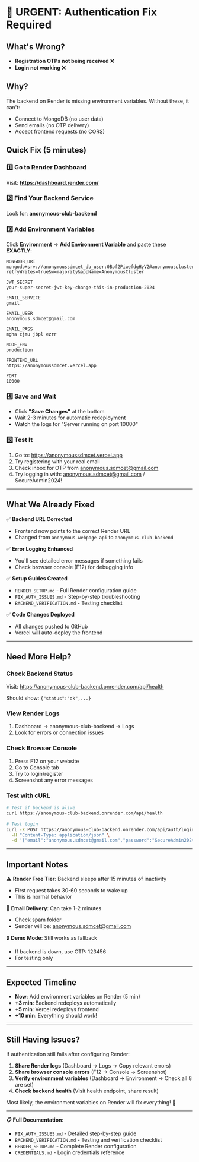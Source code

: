 # 🚨 URGENT: Authentication Fix Required

## What's Wrong?
- **Registration OTPs not being received** ❌
- **Login not working** ❌

## Why?
The backend on Render is missing environment variables. Without these, it can't:
- Connect to MongoDB (no user data)
- Send emails (no OTP delivery)
- Accept frontend requests (no CORS)

## Quick Fix (5 minutes)

### 1️⃣ Go to Render Dashboard
Visit: **https://dashboard.render.com/**

### 2️⃣ Find Your Backend Service
Look for: **anonymous-club-backend**

### 3️⃣ Add Environment Variables
Click **Environment** → **Add Environment Variable** and paste these **EXACTLY**:

```
MONGODB_URI
mongodb+srv://anonymoussdmcet_db_user:0Bpf2PiwefdgHyV2@anonymouscluster.5kizb.mongodb.net/anonymoussdmcet_db?retryWrites=true&w=majority&appName=AnonymousCluster

JWT_SECRET
your-super-secret-jwt-key-change-this-in-production-2024

EMAIL_SERVICE
gmail

EMAIL_USER
anonymous.sdmcet@gmail.com

EMAIL_PASS
mgha cjmu jbpl ezrr

NODE_ENV
production

FRONTEND_URL
https://anonymoussdmcet.vercel.app

PORT
10000
```

### 4️⃣ Save and Wait
- Click **"Save Changes"** at the bottom
- Wait 2-3 minutes for automatic redeployment
- Watch the logs for "Server running on port 10000"

### 5️⃣ Test It
1. Go to: https://anonymoussdmcet.vercel.app
2. Try registering with your real email
3. Check inbox for OTP from anonymous.sdmcet@gmail.com
4. Try logging in with: anonymous.sdmcet@gmail.com / SecureAdmin2024!

---

## What We Already Fixed

✅ **Backend URL Corrected**
- Frontend now points to the correct Render URL
- Changed from `anonymous-webpage-api` to `anonymous-club-backend`

✅ **Error Logging Enhanced**
- You'll see detailed error messages if something fails
- Check browser console (F12) for debugging info

✅ **Setup Guides Created**
- `RENDER_SETUP.md` - Full Render configuration guide
- `FIX_AUTH_ISSUES.md` - Step-by-step troubleshooting
- `BACKEND_VERIFICATION.md` - Testing checklist

✅ **Code Changes Deployed**
- All changes pushed to GitHub
- Vercel will auto-deploy the frontend

---

## Need More Help?

### Check Backend Status
Visit: https://anonymous-club-backend.onrender.com/api/health

Should show: `{"status":"ok",...}`

### View Render Logs
1. Dashboard → anonymous-club-backend → Logs
2. Look for errors or connection issues

### Check Browser Console
1. Press F12 on your website
2. Go to Console tab
3. Try to login/register
4. Screenshot any error messages

### Test with cURL
```bash
# Test if backend is alive
curl https://anonymous-club-backend.onrender.com/api/health

# Test login
curl -X POST https://anonymous-club-backend.onrender.com/api/auth/login \
  -H "Content-Type: application/json" \
  -d '{"email":"anonymous.sdmcet@gmail.com","password":"SecureAdmin2024!"}'
```

---

## Important Notes

⚠️ **Render Free Tier**: Backend sleeps after 15 minutes of inactivity
- First request takes 30-60 seconds to wake up
- This is normal behavior

📧 **Email Delivery**: Can take 1-2 minutes
- Check spam folder
- Sender will be: anonymous.sdmcet@gmail.com

🔒 **Demo Mode**: Still works as fallback
- If backend is down, use OTP: 123456
- For testing only

---

## Expected Timeline

- **Now**: Add environment variables on Render (5 min)
- **+3 min**: Backend redeploys automatically
- **+5 min**: Vercel redeploys frontend
- **+10 min**: Everything should work!

---

## Still Having Issues?

If authentication still fails after configuring Render:

1. **Share Render logs** (Dashboard → Logs → Copy relevant errors)
2. **Share browser console errors** (F12 → Console → Screenshot)
3. **Verify environment variables** (Dashboard → Environment → Check all 8 are set)
4. **Check backend health** (Visit health endpoint, share result)

Most likely, the environment variables on Render will fix everything! 🎉

---

**📋 Full Documentation:**
- `FIX_AUTH_ISSUES.md` - Detailed step-by-step guide
- `BACKEND_VERIFICATION.md` - Testing and verification checklist
- `RENDER_SETUP.md` - Complete Render configuration
- `CREDENTIALS.md` - Login credentials reference
